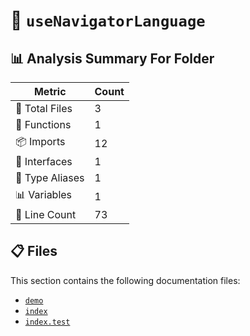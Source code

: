 # 📁 `useNavigatorLanguage`

## 📊 Analysis Summary For Folder

| Metric | Count |
|--------|-------|
| 📁 Total Files | 3 |
| 🔧 Functions | 1 |
| 📦 Imports | 12 |
| 📐 Interfaces | 1 |
| 📑 Type Aliases | 1 |
| 📊 Variables | 1 |
| 🔢 Line Count | 73 |


## 📋 Files

This section contains the following documentation files:

- [`demo`](./demo.md)
- [`index`](./index.md)
- [`index.test`](./index.test.md)